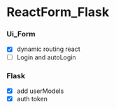 # ReactForm_Flask



### Ui_Form
- [x] dynamic routing react
- [ ] Login and autoLogin

### Flask
- [x] add userModels 
- [x] auth token  
